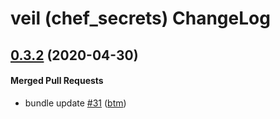 # veil (chef\_secrets) ChangeLog

<!-- latest_release -->
<!-- latest_release -->

<!-- release_rollup -->
<!-- release_rollup -->

<!-- latest_stable_release -->
## [0.3.2](https://github.com/chef/chef_secrets/tree/0.3.2) (2020-04-30)

#### Merged Pull Requests
- bundle update [#31](https://github.com/chef/chef_secrets/pull/31) ([btm](https://github.com/btm))
<!-- latest_stable_release -->

